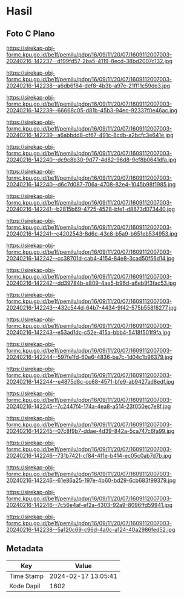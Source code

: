 # Hasil

## Foto C Plano

https://sirekap-obj-formc.kpu.go.id/be1f/pemilu/pdpr/16/09/11/20/07/1609112007003-20240216-142237--d199fd57-2ba5-4119-8ecd-38bd2007c132.jpg

https://sirekap-obj-formc.kpu.go.id/be1f/pemilu/pdpr/16/09/11/20/07/1609112007003-20240216-142238--a6db6f84-def8-4b3b-a97e-21ff11c59de3.jpg

https://sirekap-obj-formc.kpu.go.id/be1f/pemilu/pdpr/16/09/11/20/07/1609112007003-20240216-142239--66668c05-d81b-45b3-94ec-92337f0e46ac.jpg

https://sirekap-obj-formc.kpu.go.id/be1f/pemilu/pdpr/16/09/11/20/07/1609112007003-20240216-142239--a6abbdd8-cf67-491c-8cdb-a2bcfc3e641e.jpg

https://sirekap-obj-formc.kpu.go.id/be1f/pemilu/pdpr/16/09/11/20/07/1609112007003-20240216-142240--dc9c8b30-9d77-4d82-96d8-9ef8b0641dfa.jpg

https://sirekap-obj-formc.kpu.go.id/be1f/pemilu/pdpr/16/09/11/20/07/1609112007003-20240216-142240--d6c7d087-706a-4708-82e4-1045b98f1985.jpg

https://sirekap-obj-formc.kpu.go.id/be1f/pemilu/pdpr/16/09/11/20/07/1609112007003-20240216-142241--b2815b69-4725-4528-bfe1-d8873d073440.jpg

https://sirekap-obj-formc.kpu.go.id/be1f/pemilu/pdpr/16/09/11/20/07/1609112007003-20240216-142241--c4202543-8d6c-43c8-b5a9-b651eb534953.jpg

https://sirekap-obj-formc.kpu.go.id/be1f/pemilu/pdpr/16/09/11/20/07/1609112007003-20240216-142242--cc38701d-cab4-4154-84e8-3cad50f56d14.jpg

https://sirekap-obj-formc.kpu.go.id/be1f/pemilu/pdpr/16/09/11/20/07/1609112007003-20240216-142242--dd39784b-a809-4ae5-b96d-a6eb9f3fac53.jpg

https://sirekap-obj-formc.kpu.go.id/be1f/pemilu/pdpr/16/09/11/20/07/1609112007003-20240216-142243--432c544d-64b7-4434-9f42-575b558f6277.jpg

https://sirekap-obj-formc.kpu.go.id/be1f/pemilu/pdpr/16/09/11/20/07/1609112007003-20240216-142243--e53ad1dc-c52e-415a-bbb4-5418f501f9fa.jpg

https://sirekap-obj-formc.kpu.go.id/be1f/pemilu/pdpr/16/09/11/20/07/1609112007003-20240216-142244--597fe1fd-60e6-4836-ba7c-1d04c1b96379.jpg

https://sirekap-obj-formc.kpu.go.id/be1f/pemilu/pdpr/16/09/11/20/07/1609112007003-20240216-142244--e4875d8c-cc68-4571-bfe9-ab9427ad8edf.jpg

https://sirekap-obj-formc.kpu.go.id/be1f/pemilu/pdpr/16/09/11/20/07/1609112007003-20240216-142245--7c2447f4-174a-4ea8-a514-23f050ec7e8f.jpg

https://sirekap-obj-formc.kpu.go.id/be1f/pemilu/pdpr/16/09/11/20/07/1609112007003-20240216-142245--07c8f9b7-ddae-4d39-842a-5ca747c6fa99.jpg

https://sirekap-obj-formc.kpu.go.id/be1f/pemilu/pdpr/16/09/11/20/07/1609112007003-20240216-142246--731b7421-cf84-4f1e-b414-ec05c0ab7d7b.jpg

https://sirekap-obj-formc.kpu.go.id/be1f/pemilu/pdpr/16/09/11/20/07/1609112007003-20240216-142246--61e86a25-197e-4b60-bd29-6cb683f99379.jpg

https://sirekap-obj-formc.kpu.go.id/be1f/pemilu/pdpr/16/09/11/20/07/1609112007003-20240216-142246--7c56e4af-ef2a-4303-92a9-8096ffd59941.jpg

https://sirekap-obj-formc.kpu.go.id/be1f/pemilu/pdpr/16/09/11/20/07/1609112007003-20240216-142238--5a120c69-c96d-4a0c-a124-40a2986fed52.jpg


## Metadata

| Key        | Value               |
| ---------- | ------------------- |
| Time Stamp | 2024-02-17 13:05:41 |
| Kode Dapil | 1602                |



